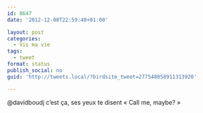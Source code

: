 ```yaml
---
id: 8647
date: '2012-12-08T22:59:48+01:00'

layout: post
categories:
  - Vis ma vie
tags:
  - tweet
format: status
publish_social: no
guid: 'http://tweets.local/?birdsite_tweet=277548058911313920'

---
```


@davidboudj c’est ça, ses yeux te disent « Call me, maybe? »